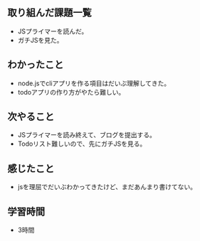 ## 取り組んだ課題一覧
- JSプライマーを読んだ。
- ガチJSを見た。

## わかったこと
- node.jsでcliアプリを作る項目はだいぶ理解してきた。
- todoアプリの作り方がやたら難しい。

## 次やること
- JSプライマーを読み終えて、ブログを提出する。
- Todoリスト難しいので、先にガチJSを見る。

## 感じたこと
- jsを理屈でだいぶわかってきたけど、まだあんまり書けてない。

## 学習時間
- 3時間